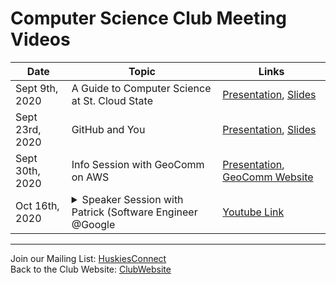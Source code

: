 # Computer Science Club Meeting Videos

| Date | Topic      | Links |
| ----------- | ----------- | ----------- |
| Sept 9th, 2020 | A Guide to Computer Science at St. Cloud State      | [Presentation][9/9 Video], [Slides][9/9 Slides]      |
| Sept 23rd, 2020 | GitHub and You       | [Presentation][9/23 Video], [Slides][9/23 Slides]      |
| Sept 30th, 2020 | Info Session with GeoComm on AWS    | [Presentation][9/30 Video], [GeoComm Website][GeoCommWebsite]      |
| Oct 16th, 2020 | <details> <summary> Speaker Session with Patrick (Software Engineer @Google </summary> Speaker session with Patrick Baumann, a St. Cloud Alumni and currently Software Engineer at Google Inc. Watch the video to learn more about his experience from St. Cloud to California and how he went through suspended from college to getting job at the Bit Tech Companies. About Patrick: Patrick is a software engineer at Google with 12 years in the industry, currently working on the Android framework at Google. He previously worked for Amazon as an Android developer on the Appstore for Android and for The Boeing Company in Huntington Beach, California. He earned my BS in computer engineering from SCSU in 2008 and my MS in software engineering from Carnegie Mellon University's remote program in 2011</details>  | [Youtube Link][10/16 Video]    |


---
Join our Mailing List: [HuskiesConnect] <br>
Back to the Club Website: [ClubWebsite]

[9/9 Video]: https://youtu.be/u-hxU_-sWNs
[9/9 Slides]: https://docs.google.com/presentation/d/1CiSxcT7x4befMnzWJwQ_x3q8ZNxY2cu8KxWuHGl1uDQ/edit?usp=sharing
[9/23 Video]: https://youtu.be/XEhFCbk3bew
[9/23 Slides]: https://docs.google.com/presentation/d/1Al__KYDNJoMLJrWcM_XmHR1I59nSfSt1hv2pX1O79K0/edit?usp=sharing
[9/30 Video]: https://www.youtube.com/watch?v=gSFPPR83RuQ
[10/16 Video]: https://youtu.be/KOjD0I68R3E 
[GeoCommWebsite]: https://geo-comm.com/
[HuskiesConnect]: https://huskiesconnect.stcloudstate.edu/organization/association-for-computing-machinery
[ClubWebsite]: https://csciclub.github.io/
